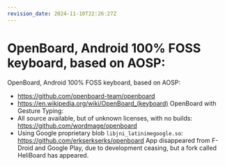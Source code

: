 ```yaml
---
revision_date: 2024-11-10T22:26:27Z
---
```

# OpenBoard, Android 100% FOSS keyboard, based on AOSP:
OpenBoard, Android 100% FOSS keyboard, based on AOSP:
* https://github.com/openboard-team/openboard
* https://en.wikipedia.org/wiki/OpenBoard_(keyboard)
OpenBoard with Gesture Typing:
* All source available, but of unknown licenses, with no builds: https://github.com/wordmage/openboard
* Using Google proprietary blob `libjni_latinimegoogle.so`: https://github.com/erkserkserks/openboard
App disappeared from F-Droid and Google Play, due to development ceasing, but a fork called HeliBoard has appeared.